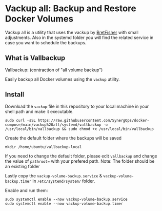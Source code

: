 # Vackup all: Backup and Restore Docker Volumes

Vackup all is a utility that uses the vackup by [BretFisher](https://github.com/BretFisher/docker-vackup) with small adjustments. Also in the systemd folder you will find the related service in case you want to schedule the backups.

## What is Vallbackup

Vallbackup: (contraction of "all volume backup")

Easily backup all Docker volumes using the `vackup` utility.

## Install

Download the `vackup` file in this repository to your local machine in your shell path and make it executable.

```shell
sudo curl -sSL https://raw.githubusercontent.com/SynergOps/docker-compose/main/vackup%20all/systemd/vallbackup -o /usr/local/bin/vallbackup && sudo chmod +x /usr/local/bin/vallbackup
```
Create the default folder where the backups will be saved

```
mkdir /home/ubuntu/vallbackup-local
```
If you need to change the default folder, please edit `vallbackup` and change the value of `pathroot=` with your prefered path.
Note: The folder should be an existing folder

Lastly copy the `vackup-volume-backup.service` & `vackup-volume-backup.timer` in `/etc/systemd/system/` folder.

Enable and run them:

```
sudo systemctl enable --now vackup-volume-backup.service
sudo systemctl enable --now vackup-volume-backup.timer
```
